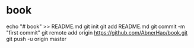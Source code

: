 # book
echo "# book" >> README.md
git init
git add README.md
git commit -m "first commit"
git remote add origin https://github.com/AbnerHao/book.git
git push -u origin master
